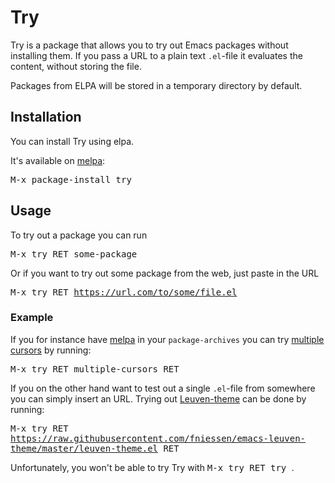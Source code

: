 # Try

Try is a package that allows you to try out Emacs packages without installing
them. If you pass a URL to a plain text `.el`-file it evaluates the content,
without storing the file.

Packages from ELPA will be stored in a temporary directory by default.

## Installation

You can install Try using elpa.

It's available on [melpa](http://melpa.milkbox.net/):

<kbd> M-x package-install try </kbd>

## Usage

To try out a package you can run

<kbd> M-x try RET some-package </kbd>

Or if you want to try out some package from the web, just paste in the URL

<kbd> M-x try RET https://url.com/to/some/file.el </kbd>

### Example

If you for instance have [melpa](http://melpa.org/) in your `package-archives`
you can try [multiple cursors](https://github.com/magnars/multiple-cursors.el)
by running:

<kbd> M-x try RET multiple-cursors RET </kbd>

If you on the other hand want to test out a single `.el`-file from somewhere
you can simply insert an URL. Trying out
[Leuven-theme](https://github.com/fniessen/emacs-leuven-theme) can be done by
running:

<kbd> M-x try RET https://raw.githubusercontent.com/fniessen/emacs-leuven-theme/master/leuven-theme.el RET </kbd>

Unfortunately, you won't be able to try Try with <kbd> M-x try RET try </kbd>.
